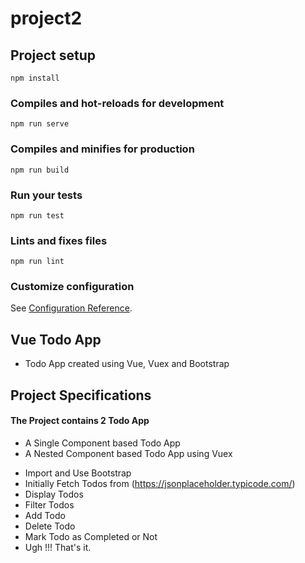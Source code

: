 # project2

## Project setup
```
npm install
```

### Compiles and hot-reloads for development
```
npm run serve
```

### Compiles and minifies for production
```
npm run build
```

### Run your tests
```
npm run test
```

### Lints and fixes files
```
npm run lint
```

### Customize configuration
See [Configuration Reference](https://cli.vuejs.org/config/).


## Vue Todo App

- Todo App created using Vue, Vuex and Bootstrap

## Project Specifications

#### The Project contains 2 Todo App
* A Single Component based Todo App
* A Nested Component based Todo App using Vuex
- Import and Use Bootstrap
- Initially Fetch Todos from (https://jsonplaceholder.typicode.com/)
- Display Todos 
- Filter Todos
- Add Todo
- Delete Todo
- Mark Todo as Completed or Not
- Ugh !!! That's it.  
